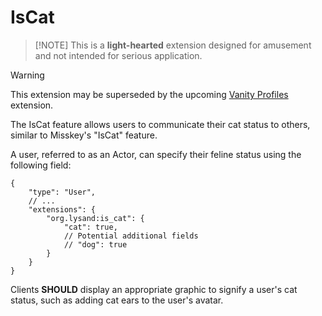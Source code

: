 # IsCat

>  [!NOTE]
> This is a **light-hearted** extension designed for amusement and not intended for serious application.

> [!WARNING]
> This extension may be superseded by the upcoming [Vanity Profiles](./vanity) extension.

The IsCat feature allows users to communicate their cat status to others, similar to Misskey's "IsCat" feature.

A user, referred to as an Actor, can specify their feline status using the following field:

```json5
{
    "type": "User",
    // ...
    "extensions": {
        "org.lysand:is_cat": {
            "cat": true,
            // Potential additional fields
            // "dog": true
        }
    }
}
```

Clients **SHOULD** display an appropriate graphic to signify a user's cat status, such as adding cat ears to the user's avatar.